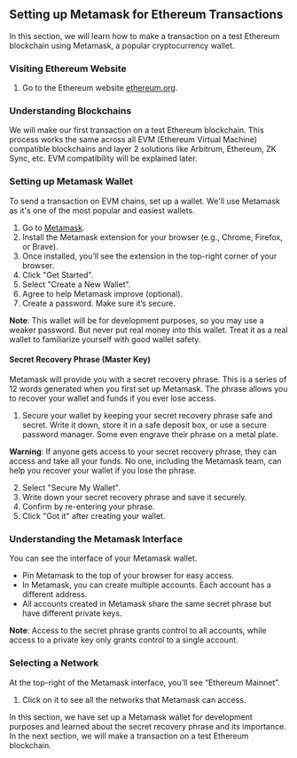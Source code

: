 ## Setting up Metamask for Ethereum Transactions

In this section, we will learn how to make a transaction on a test Ethereum blockchain using Metamask, a popular cryptocurrency wallet.

### Visiting Ethereum Website

1. Go to the Ethereum website [ethereum.org](https://ethereum.org).

### Understanding Blockchains

We will make our first transaction on a test Ethereum blockchain. This process works the same across all EVM (Ethereum Virtual Machine) compatible blockchains and layer 2 solutions like Arbitrum, Ethereum, ZK Sync, etc. EVM compatibility will be explained later.

### Setting up Metamask Wallet

To send a transaction on EVM chains, set up a wallet. We'll use Metamask as it's one of the most popular and easiest wallets.

1. Go to [Metamask](https://metamask.io).
2. Install the Metamask extension for your browser (e.g., Chrome, Firefox, or Brave).
3. Once installed, you’ll see the extension in the top-right corner of your browser.
4. Click "Get Started".
5. Select "Create a New Wallet".
6. Agree to help Metamask improve (optional).
7. Create a password. Make sure it’s secure.

**Note**: This wallet will be for development purposes, so you may use a weaker password. But never put real money into this wallet. Treat it as a real wallet to familiarize yourself with good wallet safety.

#### Secret Recovery Phrase (Master Key)

Metamask will provide you with a secret recovery phrase. This is a series of 12 words generated when you first set up Metamask. The phrase allows you to recover your wallet and funds if you ever lose access.

1. Secure your wallet by keeping your secret recovery phrase safe and secret. Write it down, store it in a safe deposit box, or use a secure password manager. Some even engrave their phrase on a metal plate.

**Warning**: If anyone gets access to your secret recovery phrase, they can access and take all your funds. No one, including the Metamask team, can help you recover your wallet if you lose the phrase.

2. Select "Secure My Wallet".
3. Write down your secret recovery phrase and save it securely.
4. Confirm by re-entering your phrase.
5. Click "Got it" after creating your wallet.

### Understanding the Metamask Interface

You can see the interface of your Metamask wallet.

- Pin Metamask to the top of your browser for easy access.
- In Metamask, you can create multiple accounts. Each account has a different address.
- All accounts created in Metamask share the same secret phrase but have different private keys.

**Note**: Access to the secret phrase grants control to all accounts, while access to a private key only grants control to a single account.

### Selecting a Network

At the top-right of the Metamask interface, you’ll see “Ethereum Mainnet”.

1. Click on it to see all the networks that Metamask can access.

In this section, we have set up a Metamask wallet for development purposes and learned about the secret recovery phrase and its importance. In the next section, we will make a transaction on a test Ethereum blockchain.